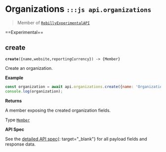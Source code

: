 # Organizations <small>`:::js api.organizations`</small>

> Member of [`RebillyExperimentalAPI`][goto-rebillyapix]

==Experimental== 

## create
<div class="method"><code><strong>create</strong>({<span class="prop">name</span>,<span class="prop">website</span>,<span class="prop">reportingCurrency</span>}) -> <span class="return">{Member}</span></code></div>

Create an organization.

**Example**

```js
const organization = await api.organizations.create({name: 'Organization', website: 'org.com', reportingCurrency: 'USD'});
console.log(organization);
```

**Returns**

A member exposing the created organization fields.

Type [`Member`][goto-member]

**API Spec**

See the [detailed API spec][1]{: target="_blank"} for all payload fields and response data.


[goto-rebillyapix]: ../../rebilly-experimental-api
[goto-member]: ../../types/member
[1]: https://rebilly.github.io/RebillyReportsAPI/#operation/PostOrganization

